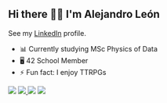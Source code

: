 <!---
| <img src="http://www.sc.ehu.es/mathema1/Perry1.jpg" width="300"> |
|:--:| 
| *Image by Edward Perry. [Source.](http://www.sc.ehu.es/mathema1/Alhambra.htm)* |
--->


## Hi there 👋🏻 I'm Alejandro León

See my [LinkedIn](https://www.linkedin.com/in/alejandro-le%C3%B3n-castell-ba569b21b/) profile.

- 📊 Currently studying MSc Physics of Data
- 🖥 42 School Member
- ⚡️ Fun fact: I enjoy TTRPGs


[![](https://img.shields.io/badge/Programming%20Language-00599C?style=flat-square&logo=c&logoColor=white)](https://www.gnu.org/software/libc/manual/html_mono/libc.html) [![](https://img.shields.io/badge/C%2B%2B-00599C?style=flat-square&logo=C%2B%2B&logoColor=white) ](https://www.cplusplus.com) [ ![](https://img.shields.io/badge/Python-00599C?style=flat-square&logo=python&logoColor=white)](https://www.python.org)
[ ![](https://img.shields.io/badge/Programming%20Language-00599C?style=flat-square&logo=R&logoColor=white)](https://cran.r-project.org/doc/manuals/r-release/R-intro.html) 

<!---
[![aleon-ca's 42 stats](https://badge42.vercel.app/api/v2/cl1lugp44007809l9bwu8ib07/stats?cursusId=21&coalitionId=66)](https://github.com/JaeSeoKim/badge42)
--->
<!---
[![Anurag's GitHub stats](https://github-readme-stats.vercel.app/api?username=ElHuaco&theme=gruvbox&hide_border=true&hide=issues)](https://github.com/anuraghazra/github-readme-stats)
--->
<!---
[![Top Langs](https://github-readme-stats.vercel.app/api/top-langs/?username=ElHuaco&theme=gruvbox&hide_border=true&layout=compact&hide=makefile)](https://github.com/anuraghazra/github-readme-stats)
--->
